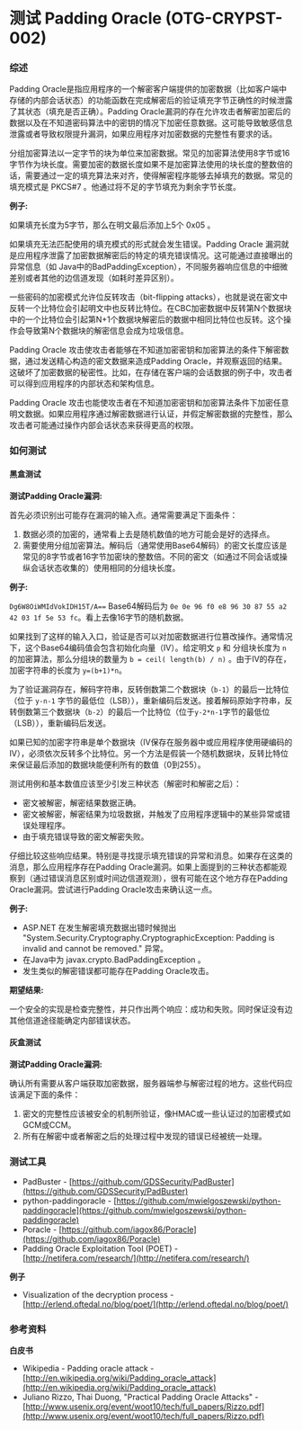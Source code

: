 # 测试 Padding Oracle (OTG-CRYPST-002)



### 综述
Padding Oracle是指应用程序的一个解密客户端提供的加密数据（比如客户端中存储的内部会话状态）的功能函数在完成解密后的验证填充字节正确性的时候泄露了其状态（填充是否正确）。Padding Oracle漏洞的存在允许攻击者解密加密后的数据以及在不知道密码算法中的密钥的情况下加密任意数据。这可能导致敏感信息泄露或者导致权限提升漏洞，如果应用程序对加密数据的完整性有要求的话。

分组加密算法以一定字节的块为单位来加密数据。常见的加密算法使用8字节或16字节作为块长度。需要加密的数据长度如果不是加密算法使用的块长度的整数倍的话，需要通过一定的填充算法来对齐，使得解密程序能够去掉填充的数据。常见的填充模式是 PKCS#7 。他通过将不足的字节填充为剩余字节长度。


**例子:**

如果填充长度为5字节，那么在明文最后添加上5个 0x05 。

如果填充无法匹配使用的填充模式的形式就会发生错误。Padding Oracle 漏洞就是应用程序泄露了加密数据解密后的特定的填充错误情况。这可能通过直接曝出的异常信息（如 Java中的BadPaddingException），不同服务器响应信息的中细微差别或者其他的边信道发现（如耗时差异区别）。

一些密码的加密模式允许位反转攻击（bit-flipping attacks），也就是说在密文中反转一个比特位会引起明文中也反转比特位。在CBC加密数据中反转第N个数据块中的一个比特位会引起第N+1个数据块解密后的数据中相同比特位也反转。这个操作会导致第N个数据块的解密信息会成为垃圾信息。

Padding Oracle 攻击使攻击者能够在不知道加密密钥和加密算法的条件下解密数据，通过发送精心构造的密文数据来造成Padding Oracle，并观察返回的结果。这破坏了加密数据的秘密性。比如，在存储在客户端的会话数据的例子中，攻击者可以得到应用程序的内部状态和架构信息。

Padding Oracle 攻击也能使攻击者在不知道加密密钥和加密算法条件下加密任意明文数据。如果应用程序通过解密数据进行认证，并假定解密数据的完整性，那么攻击者可能通过操作内部会话状态来获得更高的权限。

### 如何测试
#### 黑盒测试

**测试Padding Oracle漏洞:**

首先必须识别出可能存在漏洞的输入点。通常需要满足下面条件：

1. 数据必须的加密的，通常看上去是随机数值的地方可能会是好的选择点。
2. 需要使用分组加密算法。解码后（通常使用Base64解码）的密文长度应该是常见的8字节或者16字节加密块的整数倍。不同的密文（如通过不同会话或操纵会话状态收集的）使用相同的分组块长度。


**例子:**

`Dg6W8OiWMIdVokIDH15T/A==` Base64解码后为 `0e 0e 96 f0 e8 96 30 87 55 a2 42 03 1f 5e 53 fc`。看上去像16字节的随机数据。

如果找到了这样的输入入口，验证是否可以对加密数据进行位篡改操作。通常情况下，这个Base64编码值会包含初始化向量（IV）。给定明文 `p` 和 分组块长度为 `n` 的加密算法，那么分组块的数量为 `b = ceil( length(b) / n)` 。由于IV的存在，加密字符串的长度为 `y=(b+1)*n`。

为了验证漏洞存在，解码字符串，反转倒数第二个数据块（`b-1`）的最后一比特位（位于 `y-n-1` 字节的最低位（LSB）），重新编码后发送。接着解码原始字符串，反转倒数第三个数据块（`b-2`）的最后一个比特位（位于`y-2*n-1`字节的最低位（LSB）），重新编码后发送。

如果已知的加密字符串是单个数据块（IV保存在服务器中或应用程序使用硬编码的IV），必须依次反转多个比特位。另一个方法是假装一个随机数据块，反转比特位来保证最后添加的数据块能便利所有的数值（0到255）。

测试用例和基本数值应该至少引发三种状态（解密时和解密之后）：
* 密文被解密，解密结果数据正确。
* 密文被解密，解密结果为垃圾数据，并触发了应用程序逻辑中的某些异常或错误处理程序。
* 由于填充错误导致的密文解密失败。

仔细比较这些响应结果。特别是寻找提示填充错误的异常和消息。如果存在这类的消息，那么应用程序存在Padding Oracle漏洞。如果上面提到的三种状态都能观察到（通过错误消息区别或时间边信道观测），很有可能在这个地方存在Padding Oracle漏洞。尝试进行Padding Oracle攻击来确认这一点。


**例子:**

* ASP.NET 在发生解密填充数据出错时候抛出 "System.Security.Cryptography.CryptographicException: Padding is invalid and cannot be removed." 异常。
* 在Java中为 javax.crypto.BadPaddingException 。
* 发生类似的解密错误都可能存在Padding Oracle攻击。


**期望结果:**

一个安全的实现是检查完整性，并只作出两个响应：成功和失败。同时保证没有边其他信道途径能确定内部错误状态。


#### 灰盒测试

**测试Padding Oracle漏洞:**

确认所有需要从客户端获取加密数据，服务器端参与解密过程的地方。这些代码应该满足下面的条件：

1. 密文的完整性应该被安全的机制所验证，像HMAC或一些认证过的加密模式如GCM或CCM。
2. 所有在解密中或者解密之后的处理过程中发现的错误已经被统一处理。


### 测试工具
* PadBuster - [https://github.com/GDSSecurity/PadBuster](https://github.com/GDSSecurity/PadBuster)
* python-paddingoracle - [https://github.com/mwielgoszewski/python-paddingoracle](https://github.com/mwielgoszewski/python-paddingoracle)
* Poracle - [https://github.com/iagox86/Poracle](https://github.com/iagox86/Poracle)
* Padding Oracle Exploitation Tool (POET) - [http://netifera.com/research/](http://netifera.com/research/)

**例子**
* Visualization of the decryption process - [http://erlend.oftedal.no/blog/poet/](http://erlend.oftedal.no/blog/poet/)


### 参考资料
**白皮书**
* Wikipedia - Padding oracle attack - [http://en.wikipedia.org/wiki/Padding_oracle_attack](http://en.wikipedia.org/wiki/Padding_oracle_attack)
* Juliano Rizzo, Thai Duong, "Practical Padding Oracle Attacks" - [http://www.usenix.org/event/woot10/tech/full_papers/Rizzo.pdf](http://www.usenix.org/event/woot10/tech/full_papers/Rizzo.pdf)
